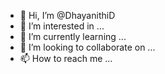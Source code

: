 - 👋 Hi, I’m @DhayanithiD
- 👀 I’m interested in ...
- 🌱 I’m currently learning ...
- 💞️ I’m looking to collaborate on ...
- 📫 How to reach me ...

<!---
DhayanithiDD/DhayanithiDD is a ✨ special ✨ repository because its `README.md` (this file) appears on your GitHub profile.
You can click the Preview link to take a look at your changes.
--->
